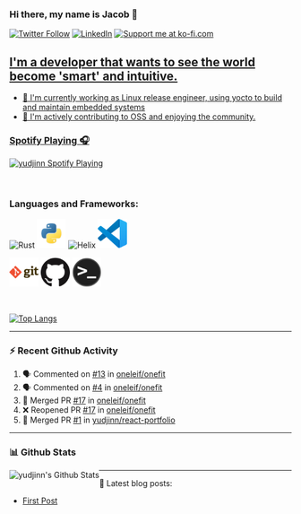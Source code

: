 ### Hi there, my name is Jacob 👋

<!-- [![Website](https://img.shields.io/website?label=jacobcrodgers.com&style=for-the-badge&url=https%3A%2F%2Fjacobcrodgers.com)](https://jacobcrodgers.com) -->
[![Twitter Follow](https://img.shields.io/twitter/follow/SetTopVox?color=1DA1F2&logo=twitter&style=for-the-badge)](https://twitter.com/intent/follow?original_referer=https%3A%2F%2Fgithub.com%2Fyudjinn&screen_name=settopvox)
[![LinkedIn](https://img.shields.io/badge/linkedin-%230077B5.svg?&style=for-the-badge&logo=linkedin&logoColor=white)](https://linkedin.com/in/jacob-rodgers)
<a href='https://ko-fi.com/yudjinn' target='_blank'><img height='35' style='border:0px;height:30px;' src='https://az743702.vo.msecnd.net/cdn/kofi3.png?v=0' border='0' alt='Support me at ko-fi.com' />

## I'm a developer that wants to see the world become 'smart' and intuitive.

- 🔭 I'm currently working as Linux release engineer, using yocto to build and maintain embedded systems
- 🌱 I'm actively contributing to OSS and enjoying the community.

### Spotify Playing 🎧

[<img src="https://spotify-now-playing.yudjinn.vercel.app/api/spotify-playing" alt="yudjinn Spotify Playing" width="350" />](https://open.spotify.com/user/settopvox)

<br />

### Languages and Frameworks:

<img alt="Rust" width="52px" src="https://c0.klipartz.com/pngpicture/424/752/gratis-png-mozilla-foundation-sistema-de-lenguaje-de-programacion-de-oxido-matraz.png"/> <img alt="Python" width="52px" src="https://raw.githubusercontent.com/github/explore/80688e429a7d4ef2fca1e82350fe8e3517d3494d/topics/python/python.png" /> <img alt="Helix" width="52px" src="https://avatars.githubusercontent.com/u/66235900?s=200&v=4"/> 
<img alt="Visual Studio Code" width="52px" src="https://raw.githubusercontent.com/github/explore/80688e429a7d4ef2fca1e82350fe8e3517d3494d/topics/visual-studio-code/visual-studio-code.png" /> 

<img alt="Git" width="52px" src="https://raw.githubusercontent.com/github/explore/80688e429a7d4ef2fca1e82350fe8e3517d3494d/topics/git/git.png" /> <img alt="GitHub" width="52px" src="https://raw.githubusercontent.com/github/explore/78df643247d429f6cc873026c0622819ad797942/topics/github/github.png" /> <img alt="Terminal" width="52px" src="https://raw.githubusercontent.com/github/explore/80688e429a7d4ef2fca1e82350fe8e3517d3494d/topics/terminal/terminal.png" />

<br />

[![Top Langs](https://github-readme-stats.yudjinn.vercel.app/api/top-langs/?username=yudjinn)](https://github.com/anuraghazra/github-readme-stats)

---

### :zap: Recent Github Activity

<!--START_SECTION:activity-->

1. 🗣 Commented on [#13](https://github.com/oneleif/onefit/issues/13) in [oneleif/onefit](https://github.com/oneleif/onefit)
2. 🗣 Commented on [#4](https://github.com/oneleif/onefit/issues/4) in [oneleif/onefit](https://github.com/oneleif/onefit)
3. 🎉 Merged PR [#17](https://github.com/oneleif/onefit/pull/17) in [oneleif/onefit](https://github.com/oneleif/onefit)
4. ❌ Reopened PR [#17](https://github.com/oneleif/onefit/pull/17) in [oneleif/onefit](https://github.com/oneleif/onefit)
5. 🎉 Merged PR [#1](https://github.com/yudjinn/react-portfolio/pull/1) in [yudjinn/react-portfolio](https://github.com/yudjinn/react-portfolio)

<!--END_SECTION:activity-->

---

### 📊 Github Stats

<img align="left" alt="yudjinn's Github Stats" src="https://github-readme-stats.yudjinn.vercel.app/api?username=yudjinn&show_icons=true&hide_border=true&hide=stars&count_private=true" />

---

📝 Latest blog posts:

<!-- BLOG-POST-LIST:START -->
- [First Post](https://dev.to/yudjinn/first-post-3dg1)
<!-- BLOG-POST-LIST:END -->

[website]: https://yudjinn.dev
[twitter]: https://twitter.com/settopvox
[linkedin]: https://linkedin.com/in/jacob-rodgers
